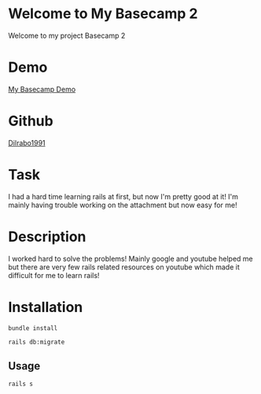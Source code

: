 # Welcome to My Basecamp 2
Welcome to my project Basecamp 2

# Demo

[My Basecamp Demo](https://basecamp-qwasar2.herokuapp.com/) 

# Github

[Dilrabo1991](https://github.com/Dilrabo1991/basecamp2.git/)

# Task
I had a hard time learning rails at first, but now I'm pretty good at it!
I'm mainly having trouble working on the attachment but now easy for me!

# Description
I worked hard to solve the problems!
Mainly google and youtube helped me 
but there are very few rails related
resources on youtube which made it difficult for me to learn rails!

# Installation
 
 ```shell
bundle install
```
 ```shell
 rails db:migrate
```

## Usage

 ```shell
 rails s
```
